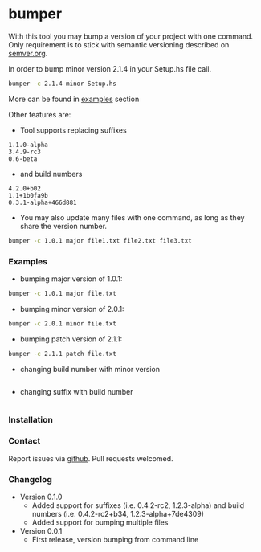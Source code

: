 bumper
======

With this tool you may bump a version of your project with one command. Only requirement is to stick with semantic versioning described on [semver.org](http://semver.org).

In order to bump minor version 2.1.4 in your Setup.hs file call.

```bash
bumper -c 2.1.4 minor Setup.hs
```
More can be found in [examples](#examples) section

Other features are:

* Tool supports replacing suffixes

```
1.1.0-alpha
3.4.9-rc3
0.6-beta
```
* and build numbers

```
4.2.0+b02
1.1+1b0fa9b
0.3.1-alpha+466d881
```

* You may also update many files with one command, as long as they share the version number.

```bash
bumper -c 1.0.1 major file1.txt file2.txt file3.txt
```

### <a name="examples"></a>Examples

* bumping major version of 1.0.1:

```bash
bumper -c 1.0.1 major file.txt
```

* bumping minor version of 2.0.1:

```bash
bumper -c 2.0.1 minor file.txt
```

* bumping patch version of 2.1.1:

```bash
bumper -c 2.1.1 patch file.txt
```

* changing build number with minor version

```bash
```

* changing suffix with build number

```bash
```

### <a name="installation"></a>Installation

### <a name="contact"></a>Contact

Report issues via [github](https://github.com/inirudebwoy/bumper/issues). Pull requests welcomed.

### <a name="changelog"></a>Changelog

* Version 0.1.0
    * Added support for suffixes (i.e. 0.4.2-rc2, 1.2.3-alpha) and build numbers (i.e. 0.4.2-rc2+b34, 1.2.3-alpha+7de4309)
    * Added support for bumping multiple files
* Version 0.0.1
    * First release, version bumping from command line
